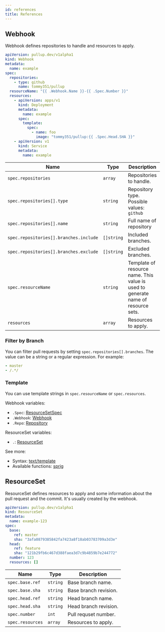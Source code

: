 ```yaml
---
id: references
title: References
---
```


## Webhook

Webhook defines repositories to handle and resources to apply.

```yaml
apiVersion: pullup.dev/v1alpha1
kind: Webhook
metadata:
  name: example
spec:
  repositories:
    - type: github
      name: tommy351/pullup
  resourceName: "{{ .Webhook.Name }}-{{ .Spec.Number }}"
  resources:
    - apiVersion: apps/v1
      kind: Deployment
      metadata:
        name: example
      spec:
        template:
          spec:
            - name: foo
              image: "tommy351/pullup:{{ .Spec.Head.SHA }}"
    - apiVersion: v1
      kind: Service
      metadata:
        name: example
```

| Name                                   | Type       | Description                                                                      | Default                                  |
| -------------------------------------- | ---------- | -------------------------------------------------------------------------------- | ---------------------------------------- |
| `spec.repositories`                    | `array`    | Repositories to handle.                                                          |
| `spec.repositories[].type`             | `string`   | Repository type. Possible values: `github`                                       | **Required**                             |
| `spec.repositories[].name`             | `string`   | Full name of repository                                                          | **Required**                             |
| `spec.repositories[].branches.include` | `[]string` | Included branches.                                                               |
| `spec.repositories[].branches.exclude` | `[]string` | Excluded branches.                                                               |
| `spec.resourceName`                    | `string`   | Template of resource name. This value is used to generate name of resource sets. | `{{ .Webhook.Name }}-{{ .Spec.Number }}` |
| `resources`                            | `array`    | Resources to apply.                                                              |

### Filter by Branch

You can filter pull requests by setting `spec.repositories[].branches`. The value can be a string or a regular expression. For example:

```yaml
- master
- /.*/
```

### Template

You can use template strings in `spec.resourceName` or `spec.resources`.

Webhook variables:

- `.Spec`: [ResourceSetSpec](https://godoc.org/github.com/tommy351/pullup/pkg/apis/pullup/v1alpha1#ResourceSetSpec)
- `.Webhook`: [Webhook](https://godoc.org/github.com/tommy351/pullup/pkg/apis/pullup/v1alpha1#Webhook)
- `.Repo`: [Repository](https://godoc.org/github.com/google/go-github/github#Repository)

ResourceSet variables:

- `.`: [ResourceSet](https://godoc.org/github.com/tommy351/pullup/pkg/apis/pullup/v1alpha1#ResourceSet)

See more:

- Syntax: [text/template](https://golang.org/pkg/text/template/)
- Available functions: [sprig](https://masterminds.github.io/sprig/)

## ResourceSet

ResourceSet defines resources to apply and some information about the pull request and the commit. It's usually created by the webhook.

```yaml
apiVersion: pullup.dev/v1alpha1
kind: ResourceSet
metadata:
  name: example-123
spec:
  base:
    ref: master
    sha: "3afa0879385842fa7423a8f18ab03783709a3d3e"
  head:
    ref: feature
    sha: "121b29fb6c467d388faea3d7c9b4859b7e244772"
  number: 123
  resources: []
```

| Name             | Type     | Description           |
| ---------------- | -------- | --------------------- |
| `spec.base.ref`  | `string` | Base branch name.     |
| `spec.base.sha`  | `string` | Base branch revision. |
| `spec.head.ref`  | `string` | Head branch name.     |
| `spec.head.sha`  | `string` | Head branch revision. |
| `spec.number`    | `int`    | Pull requset number.  |
| `spec.resources` | `array`  | Resources to apply.   |
